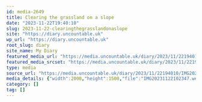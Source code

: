 ```yaml
---
id: media-2649
title: Clearing the grassland on a slope
date: "2023-11-22T19:40:10"
slug: 2023-11-22-clearingthegrasslandonaslope
site: "https://diary.uncountable.uk"
wp_url: "https://diary.uncountable.uk"
root_slug: diary
site_name: My Diary
featured_media_url: "https://media.uncountable.uk/diary/2023/11/22194010/IMG20231122102347.webp"
featured_media_srcset: "https://media.uncountable.uk/diary/2023/11/22194010/IMG20231122102347-300x225.webp 300w, https://media.uncountable.uk/diary/2023/11/22194010/IMG20231122102347-1024x768.webp 1024w, https://media.uncountable.uk/diary/2023/11/22194010/IMG20231122102347-150x150.webp 150w, https://media.uncountable.uk/diary/2023/11/22194010/IMG20231122102347-640x480.webp 640w, https://media.uncountable.uk/diary/2023/11/22194010/IMG20231122102347.webp 2000w"
type: media
source_url: "https://media.uncountable.uk/diary/2023/11/22194010/IMG20231122102347.webp"
media_details: {"width":2000,"height":1500,"file":"IMG20231122102347.webp","filesize":230010,"sizes":{"medium":{"file":"IMG20231122102347-300x225.webp","width":300,"height":225,"filesize":23086,"mime_type":"image/webp","source_url":"https://media.uncountable.uk/diary/2023/11/22194010/IMG20231122102347-300x225.webp"},"large":{"file":"IMG20231122102347-1024x768.webp","width":1024,"height":768,"filesize":280118,"mime_type":"image/webp","source_url":"https://media.uncountable.uk/diary/2023/11/22194010/IMG20231122102347-1024x768.webp"},"thumbnail":{"file":"IMG20231122102347-150x150.webp","width":150,"height":150,"filesize":7614,"mime_type":"image/webp","source_url":"https://media.uncountable.uk/diary/2023/11/22194010/IMG20231122102347-150x150.webp"},"mobwidth":{"file":"IMG20231122102347-640x480.webp","width":640,"height":480,"filesize":110862,"mime_type":"image/webp","source_url":"https://media.uncountable.uk/diary/2023/11/22194010/IMG20231122102347-640x480.webp"},"full":{"file":"IMG20231122102347.webp","width":2000,"height":1500,"mime_type":"image/webp","source_url":"https://media.uncountable.uk/diary/2023/11/22194010/IMG20231122102347.webp"}},"image_meta":{"aperture":"0","credit":"","camera":"","caption":"","created_timestamp":"0","copyright":"","focal_length":"0","iso":"0","shutter_speed":"0","title":"","orientation":"0","keywords":[]}}
category: []
tag: []
---
```


